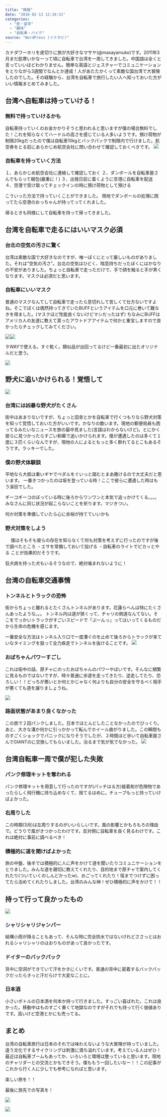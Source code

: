```yaml
---
title: "無題"
date: "2016-02-13 12:38:31"
categories:
  - "旅・留学"
  - "趣味"
  - "自転車・バイク"
source: "WordPress (イナタビ)"
---
```


カナダワーホリを皮切りに旅が大好きなマサヤ(@masayamuko)です。2011年3月まだ肌寒いかなーって頃に自転車で台湾を一周してきました。中国語は全くと言っていいほどわかりません。簡単な英語とジェスチャーでコミュニケーションをとりながら3週間でなんとか達成！人があたたかくって素敵な国台湾で大冒険したのでした。その経験から、台湾を自転車で旅行したい人へ知っておいた方がいい情報まとめてみました。

## 台湾へ自転車は持っていける！

### 無料で持っていけるかも
自転車持っていくのお金かかりそうと思われると思いますが僕の場合無料でした！これを知らなくてハードルの高さを感じている人多いようです。預け荷物が制限20kgだったので僕は自転車10kgとバックパックで制限内で行けました。航空券をとる前にあらかじめ航空会社に問い合わせて確認しておくべきです。
![](https://masayamuko.com/wp/wp-content/uploads/2016/02/189986_197601276938328_4704539_n.jpg)

### 自転車を持っていく方法
１、あらかじめ航空会社に連絡して確認しておく
２、ダンボールを自転車屋さんでもらって梱包(厳重に！)
３、出発日前に着くように空港に自転車を配送
４、空港で受け取ってチェックインの時に預け荷物として預ける

こういった方法で持っていくことができました。
現地でダンボールの処理に困ってたら空港のおっちゃんが持ってってくれました。

帰るときも同様にして自転車を持って帰ってきました。

## 台湾を自転車で走るにはいいマスク必須

### 台北の空気の汚さに驚く
台湾は素敵な国で大好きなのですが、唯一ぼくにとって厳しいものがありました。それは"空気の汚さ"。台北の空気はひどく、喘息持ちだったぼくにはかなりの不安がありました。ちょっと自転車で走っただけで、手で顔を触ると手が黒くなります。マスクは必須だと思います。

### 自転車にいいマスク
普通のマスクなんてして自転車で走ったら息切れして苦しくて仕方ないですよね。そこでぼくは偶然持ってきていたBUFFというアイテムを口元に巻いて難なきを得ました。(マスクほど性能良くないけどマシだったはず)
ちなみにBUFFはアメリカ人の友達に教えて貰ったアウトドアアイテムで何かと重宝しますので良かったらチェックしてみてください。

[![](http://ws-fe.amazon-adsystem.com/widgets/q?_encoding=UTF8&ASIN=B015BZ6LW4&Format=_SL250_&ID=AsinImage&MarketPlace=JP&ServiceVersion=20070822&WS=1&tag=msymk-22)](http://www.amazon.co.jp/gp/product/B015BZ6LW4/ref=as_li_ss_il?ie=UTF8&camp=247&creative=7399&creativeASIN=B015BZ6LW4&linkCode=as2&tag=msymk-22)![](http://ir-jp.amazon-adsystem.com/e/ir?t=msymk-22&l=as2&o=9&a=B015BZ6LW4)

９WAYで使える。すぐ乾く。類似品が出回ってるけど一番最初に出たオリジナルだと思う。

![](https://masayamuko.com/wp/wp-content/uploads/2016/02/71BbhO3UZL._SL1500_.jpg)

## 野犬に追いかけられる！覚悟して

![](https://masayamuko.com/wp/wp-content/uploads/2016/02/11480107456_e61b42fa86_k.jpg)
### 台湾には凶暴な野犬がたくさん
街中はあまりないですが、ちょっと田舎とかを自転車で行くつもりなら野犬対策を知って覚悟しておいた方がいいです。かなりの数います。現地の郵便局員も困ってるみたいなニュースを旅の最中見ました(言語はわからないけど)。とにかく彼らに見つかったらすごい剣幕で追いかけられます。僕が遭遇したのは多くて１度に３匹くらいなんですが、現地の人によるともっと多く群れてるとこもあるそうです。ラッキーでした。

### 僕の野犬体験談
平地なら大抵は重いギヤでペダルをぐいっと踏むとまあ撒けるので大丈夫だと思います。
一番きつかったのは坂を登っている時！ここで彼らに遭遇した時はもう涙目でした。

ギーコギーコのぼっている時に後ろからワンワンと本気で追っかけてくる。。。。
みなさんに同じ状況が起こらないことを祈ります。マジきつい。

何か対策を準備していたら心に余裕が持てていいかも

### 野犬対策をしよう
　
僕はそもそも彼らの存在を知らなくて何も対策を考えずに行ったのですが後で調べたところ
・エサを常備しておいて投げる
・自転車のライトでピカッとやる
ことが効果的だそうです。

狂犬病を持った犬もいるそうなので、絶対噛まれないように！

## 台湾の自転車交通事情

### トンネルとトラックの恐怖
街からちょっと離れるとたくさんトンネルがあります。花蓮らへんは特にたくさんあったような。。。
トンネル内は道が狭くって、チャリの側道なんてない。そこをでっかいトラックがすごいスピードで「ぷーんっ」ってはいってくるものだから生命の危機を感じます。

一番安全な方法はトンネル入り口で一度漕ぐのを止めて後ろからトラックが来ていなタイミングを狙って全力疾走でトンネルを抜けることです。
![](https://masayamuko.com/wp/wp-content/uploads/2016/02/14267778009_b00f3cab3e_b.jpg)
### おばちゃんパワーすごし

これは街中の話、原チャにのったおばちゃんのパワーやばいです。そんなに頻繁に見るものではないですが、時々普通に歩道を走ってきたり、逆走してたり、恐ろしい！！どっちが悪いとか何とかじゃなく何よりも自分の安全を守るべく相手が悪くても道を譲りましょうね。

![](https://masayamuko.com/wp/wp-content/uploads/2016/02/16193851698_f6668a5774_k.jpg)
### 路面状態があまり良くなかった

この旅で２回パンクしました。日本でほとんどしたことなかったのでびっくり。あと、大きな溝か何かに引っかかって転んでホイール曲がりました。この瞬間ものすごくショックでパニックになりそうでしたが、２時間ほど歩いて自転車屋さんでGIANTのに交換してもらいました。治るまで気が気でなかった。
![](https://masayamuko.com/wp/wp-content/uploads/2016/02/190369_197594330272356_1198043_n.jpg)

## 台湾自転車一周で僕が犯した失敗

### パンク修理キットを奪われる

パンク修理キットを用意して行ったのですが(パッチはる方)接着剤が危険物であったらしく飛行機に持ち込めなくて、捨てるはめに。チューブもっと持っていけばよかった。

### 右周りした

この時期(3月)は左周りするのがいいらしいです。風の影響とかもろもろの理由で。どうりで風がきつかったわけです。反対側に自転車を良く見るわけです。これは絶対に事前に調べるべき！

### 積極的に道を聞けばよかった

旅の中盤、後半では積極的に人に声をかけて道を聞いたりコミュニケーションをとりました。みんな道を親切に教えてくれたり、目的地まで原チャで案内してくれたり(ついていくのしんどかったw)、おごってくれたり！宿までつけずに困ってたら泊めてくれたりしました。台湾のみんな神！ぜひ積極的に声をかけて！！

## 持って行って良かったもの
![](https://masayamuko.com/wp/wp-content/uploads/2016/02/3664624813_b0ca62d754_z.jpg)
### シャリシャリジャンパー
結構小雨が降ることもあって、そんな時に完全防水ではないけれどささっとはおれるシャリシャリのはおりものがあって良かったです。

### ドイターのバックパック
背中に空洞ができていて汗をかきにくいです。普通の背中に密着するバックパックだったらきっと汗だらけで大変なことに。

### 日本酒
小さいボトルの日本酒を何本か持って行きました。すっごい喜ばれた。これは良かった。移動中はものすごく重くて地獄なのですがそれでも持って行く価値ありです。高いけど空港とかにも売ってる。

## まとめ

台湾の自転車旅行は日本のそれでは味わえないような大冒険が待っていました。違う文化でするサイクリングは刺激に満ち溢れています。考えている人はぜひ！最近は自転車ブームもあってか、いろいろと環境は整っていると思います。現地のチャリダーとの交流とかもできそう。僕ももう一回したいなー！！この記事がこれから行く人に少しでも参考になればと思います。

楽しい旅を！！

最後に旅先での写真を！

![](https://masayamuko.com/wp/wp-content/uploads/2016/02/190123_197601063605016_5643631_n.jpg)

![](https://masayamuko.com/wp/wp-content/uploads/2016/02/200315_197594186939037_4839710_n.jpg)